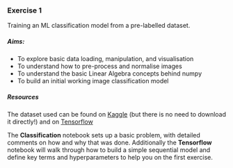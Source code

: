 ### Exercise 1

Training an ML classification model from a pre-labelled dataset.

##### Aims:
  - To explore basic data loading, manipulation, and visualisation
  - To understand how to pre-process and normalise images
  - To understand the basic Linear Algebra concepts behind numpy
  - To build an initial working image classification model

##### Resources
The dataset used can be found on [Kaggle](https://www.kaggle.com/c/digit-recognizer/code) (but there is no need to download it directly!) and on [Tensorflow](https://www.tensorflow.org/datasets/catalog/mnist)

The **Classification** notebook sets up a basic problem, with detailed comments on how and why that was done.  Additionally the 
**Tensorflow** notebook will walk through how to build a simple sequential model and define key terms and hyperparameters to help
you on the first exercise.
